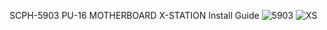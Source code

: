 SCPH-5903 
PU-16 MOTHERBOARD
X-STATION
Install Guide
![5903](https://github.com/user-attachments/assets/6273880d-f3ee-42a8-9b38-ddb4770b9a11)
![XS](https://github.com/user-attachments/assets/b57fb0aa-9ab9-4afb-9f7a-c7a94a63b4d5)
